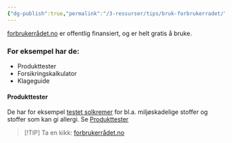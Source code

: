 ```yaml
---
{"dg-publish":true,"permalink":"/3-ressurser/tips/bruk-forbrukerradet/"}
---
```



[forbrukerrådet.no](https://forbrukerrådet.no) er offentlig finansiert, og er helt gratis å bruke.

### For eksempel har de:
- Produkttester
- Forsikringskalkulator
- Klageguide

#### Produkttester
De har for eksempel [testet solkremer](https://www.forbrukerradet.no/tester/solkrem-2023) for bl.a. miljøskadelige stoffer og stoffer som kan gi allergi. Se [Produkttester](https://www.forbrukerradet.no/tester/)

> [!TIP] Ta en kikk: [forbrukerrådet.no](https://forbrukerrådet.no)